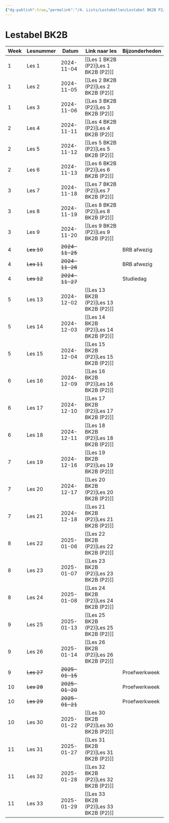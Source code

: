 ```yaml
---
{"dg-publish":true,"permalink":"/4. Lists/Lestabellen/Lestabel BK2B P2/"}
---
```


# Lestabel BK2B
| Week | Lesnummer  | Datum          | Link naar les        | Bijzonderheden |
| ---- | ---------- | -------------- | -------------------- | -------------- |
| 1    | Les 1      | 2024-11-04     | [[Les 1 BK2B (P2)\|Les 1 BK2B (P2)]]  |                |
| 1    | Les 2      | 2024-11-05     | [[Les 2 BK2B (P2)\|Les 2 BK2B (P2)]]  |                |
| 1    | Les 3      | 2024-11-06     | [[Les 3 BK2B (P2)\|Les 3 BK2B (P2)]]  |                |
| 2    | Les 4      | 2024-11-11     | [[Les 4 BK2B (P2)\|Les 4 BK2B (P2)]]  |                |
| 2    | Les 5      | 2024-11-12     | [[Les 5 BK2B (P2)\|Les 5 BK2B (P2)]]  |                |
| 2    | Les 6      | 2024-11-13     | [[Les 6 BK2B (P2)\|Les 6 BK2B (P2)]]  |                |
| 3    | Les 7      | 2024-11-18     | [[Les 7 BK2B (P2)\|Les 7 BK2B (P2)]]  |                |
| 3    | Les 8      | 2024-11-19     | [[Les 8 BK2B (P2)\|Les 8 BK2B (P2)]]  |                |
| 3    | Les 9      | 2024-11-20     | [[Les 9 BK2B (P2)\|Les 9 BK2B (P2)]]  |                |
| 4    | ~~Les 10~~ | ~~2024-11-25~~ |                      | BRB afwezig    |
| 4    | ~~Les 11~~ | ~~2024-11-26~~ |                      | BRB afwezig    |
| 4    | ~~Les 12~~ | ~~2024-11-27~~ |                      | Studiedag      |
| 5    | Les 13     | 2024-12-02     | [[Les 13 BK2B (P2)\|Les 13 BK2B (P2)]] |                |
| 5    | Les 14     | 2024-12-03     | [[Les 14 BK2B (P2)\|Les 14 BK2B (P2)]] |                |
| 5    | Les 15     | 2024-12-04     | [[Les 15 BK2B (P2)\|Les 15 BK2B (P2)]] |                |
| 6    | Les 16     | 2024-12-09     | [[Les 16 BK2B (P2)\|Les 16 BK2B (P2)]] |                |
| 6    | Les 17     | 2024-12-10     | [[Les 17 BK2B (P2)\|Les 17 BK2B (P2)]] |                |
| 6    | Les 18     | 2024-12-11     | [[Les 18 BK2B (P2)\|Les 18 BK2B (P2)]] |                |
| 7    | Les 19     | 2024-12-16     | [[Les 19 BK2B (P2)\|Les 19 BK2B (P2)]] |                |
| 7    | Les 20     | 2024-12-17     | [[Les 20 BK2B (P2)\|Les 20 BK2B (P2)]] |                |
| 7    | Les 21     | 2024-12-18     | [[Les 21 BK2B (P2)\|Les 21 BK2B (P2)]] |                |
| 8    | Les 22     | 2025-01-06     | [[Les 22 BK2B (P2)\|Les 22 BK2B (P2)]] |                |
| 8    | Les 23     | 2025-01-07     | [[Les 23 BK2B (P2)\|Les 23 BK2B (P2)]] |                |
| 8    | Les 24     | 2025-01-08     | [[Les 24 BK2B (P2)\|Les 24 BK2B (P2)]] |                |
| 9    | Les 25     | 2025-01-13     | [[Les 25 BK2B (P2)\|Les 25 BK2B (P2)]] |                |
| 9    | Les 26     | 2025-01-14     | [[Les 26 BK2B (P2)\|Les 26 BK2B (P2)]] |                |
| 9    | ~~Les 27~~ | ~~2025-01-15~~ |                      | Proefwerkweek  |
| 10   | ~~Les 28~~ | ~~2025-01-20~~ |                      | Proefwerkweek  |
| 10   | ~~Les 29~~ | ~~2025-01-21~~ |                      | Proefwerkweek  |
| 10   | Les 30     | 2025-01-22     | [[Les 30 BK2B (P2)\|Les 30 BK2B (P2)]] |                |
| 11   | Les 31     | 2025-01-27     | [[Les 31 BK2B (P2)\|Les 31 BK2B (P2)]] |                |
| 11   | Les 32     | 2025-01-28     | [[Les 32 BK2B (P2)\|Les 32 BK2B (P2)]] |                |
| 11   | Les 33     | 2025-01-29     | [[Les 33 BK2B (P2)\|Les 33 BK2B (P2)]] |                |


